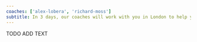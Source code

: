 ```yaml
---
coaches: ['alex-lobera', 'richard-moss']
subtitle: In 3 days, our coaches will work with you in London to help you learn the React fundamentals needed to develop React apps the right way
---
```


TODO ADD TEXT
